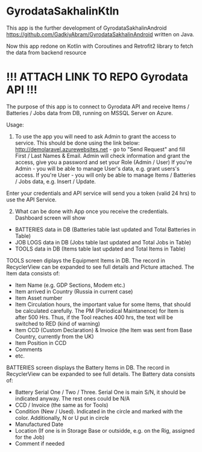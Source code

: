 # GyrodataSakhalinKtln

This app is the further development of GyrodataSakhalinAndroid
https://github.com/GadkiyAbram/GyrodataSakhalinAndroid
written on Java.

Now this app redone on Kotlin with Coroutines and Retrofit2 library to fetch the data from backend resource 
# !!! ATTACH LINK TO REPO Gyrodata API !!!

The purpose of this app is to connect to Gyrodata API and receive Items / Batteries / Jobs data from DB, running on MSSQL Server on Azure.

Usage:
1. To use the app you will need to ask Admin to grant the access to service.
This should be done using the link below:
http://demolaravel.azurewebsites.net - go to "Send Request" and fill First / Last Names & Email. Admin will check information and grant the access, give you a password and set your Role (Admin / User)
If you're Admin - you will be able to manage User's data, e.g. grant users's access.
If you're User - you will only be able to manage Items / Batteries / Jobs data, e.g. Insert / Update.

Enter your credentials and API service will send you a token (valid 24 hrs) to use the API Service.

2. What can be done with App once you receive the credentials.
Dashboard screen will show 
  - BATTERIES data in DB (Batteries table last updated and Total Batteries in Table)
  - JOB LOGS data in DB (Jobs table last updated and Total Jobs in Table)
  - TOOLS data in DB (Items table last updated and Total Items in Table)
  
TOOLS screen diplays the Equipment Items in DB. The record in RecyclerView can be expanded to see full details and Picture attached.
The Item data consists of: 
  - Item Name (e.g. GDP Sections, Modem etc.)
  - Item arrived in Country (Russia in current case)
  - Item Asset number
  - Item Circulation hours, the important value for some Items, that should be calculated carefully. The PM (Periodical Maintanence) for Item is after 500 Hrs.
    Thus, if the Tool reaches 400 hrs, the text will be switched to RED (kind of warning)
  - Item CCD (Custom Declaration) & Invoice (the Item was sent from Base Country, currently from the UK)
  - Item Position in CCD
  - Comments
  - etc.
  
 BATTERIES screen displays the Battery Items in DB. The record in RecyclerView can be expanded to see full details.
 The Battery data consists of:
   - Battery Serial One / Two / Three. Serial One is main S/N, it should be indicated anyway. The rest ones could be N/A
   - CCD / Invoice (the same as for Tools)
   - Condition (New / Used). Indicated in the circle and marked with the color. Additionally, N or U put in circle
   - Manufactured Date
   - Location (If one is in Storage Base or outsidde, e.g. on the Rig, assigned for the Job)
   - Comment if needed

